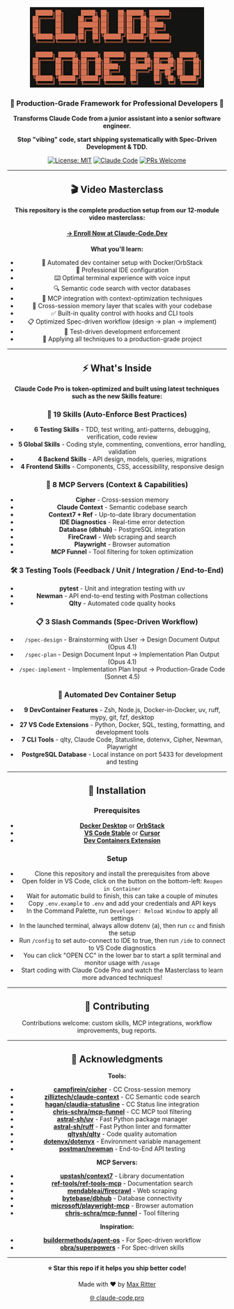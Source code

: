 <div align="center">

<img src="images/logo.png" alt="Claude Code Pro" width="400">

### 🎯 Production-Grade Framework for Professional Developers 🎯

**Transforms Claude Code from a junior assistant into a senior software engineer.**

**Stop "vibing" code, start shipping systematically with Spec-Driven Development & TDD.**

[![License: MIT](https://img.shields.io/badge/License-MIT-yellow.svg)](https://opensource.org/licenses/MIT)
[![Claude Code](https://img.shields.io/badge/Claude_Code-Optimized-blue)](https://claude.ai)
[![PRs Welcome](https://img.shields.io/badge/PRs-welcome-brightgreen.svg)](http://makeapullrequest.com)

---

## 🎬 Video Masterclass

**This repository is the complete production setup from our 12-module video masterclass:**

#### [→ Enroll Now at Claude-Code.Dev](https://claude-code.dev)

**What you'll learn:**
- 🐳 Automated dev container setup with Docker/OrbStack
- 🎨 Professional IDE configuration
- ⌨️ Optimal terminal experience with voice input
- 🔍 Semantic code search with vector databases
- 🔌 MCP integration with context-optimization techniques
- 🧠 Cross-session memory layer that scales with your codebase
- ✅ Built-in quality control with hooks and CLI tools
- 📋 Optimized Spec-driven workflow (design → plan → implement)
- 🧪 Test-driven development enforcement
- 🚀 Applying all techniques to a production-grade project

---

## ⚡ What's Inside

**Claude Code Pro is token-optimized and built using latest techniques such as the new Skills feature:**

### 🎨 19 Skills (Auto-Enforce Best Practices)
- **6 Testing Skills** - TDD, test writing, anti-patterns, debugging, verification, code review
- **5 Global Skills** - Coding style, commenting, conventions, error handling, validation
- **4 Backend Skills** - API design, models, queries, migrations
- **4 Frontend Skills** - Components, CSS, accessibility, responsive design

### 🔌 8 MCP Servers (Context & Capabilities)
- **Cipher** - Cross-session memory
- **Claude Context** - Semantic codebase search
- **Context7 + Ref** - Up-to-date library documentation
- **IDE Diagnostics** - Real-time error detection
- **Database (dbhub)** - PostgreSQL integration
- **FireCrawl** - Web scraping and search
- **Playwright** - Browser automation
- **MCP Funnel** - Tool filtering for token optimization

### 🛠️ 3 Testing Tools (Feedback / Unit / Integration / End-to-End)
- **pytest** - Unit and integration testing with uv
- **Newman** - API end-to-end testing with Postman collections
- **Qlty** - Automated code quality hooks

### 📋 3 Slash Commands (Spec-Driven Workflow)
- `/spec-design` - Brainstorming with User → Design Document Output (Opus 4.1)
- `/spec-plan` - Design Document Input → Implementation Plan Output (Opus 4.1)
- `/spec-implement` - Implementation Plan Input → Production-Grade Code (Sonnet 4.5)

### 🐳 Automated Dev Container Setup
- **9 DevContainer Features** - Zsh, Node.js, Docker-in-Docker, uv, ruff, mypy, git, fzf, desktop
- **27 VS Code Extensions** - Python, Docker, SQL, testing, formatting, and development tools
- **7 CLI Tools** - qlty, Claude Code, Statusline, dotenvx, Cipher, Newman, Playwright
- **PostgreSQL Database** - Local instance on port 5433 for development and testing

---

## 🚀 Installation

### Prerequisites

- **[Docker Desktop](https://www.docker.com/products/docker-desktop/)** or **[OrbStack](https://orbstack.dev/download)**
- **[VS Code Stable](https://code.visualstudio.com/)** or **[Cursor](https://cursor.com/)**
- **[Dev Containers Extension](https://marketplace.visualstudio.com/items?itemName=ms-vscode-remote.remote-containers)**

### Setup

- Clone this repository and install the prerequisites from above
- Open folder in VS Code, click on the button on the bottom-left: `Reopen in Container`
- Wait for automatic build to finish, this can take a couple of minutes
- Copy `.env.example` to `.env` and add your credentials and API keys
- In the Command Palette, run `Developer: Reload Window` to apply all settings
- In the launched terminal, always allow dotenv (a), then run `cc` and finish the setup
- Run `/config` to set auto-connect to IDE to true, then run `/ide` to connect to VS Code diagnostics
- You can click "OPEN CC" in the lower bar to start a split terminal and monitor usage with `/usage`
- Start coding with Claude Code Pro and watch the Masterclass to learn more advanced techniques!

---

## 🤝 Contributing

Contributions welcome: custom skills, MCP integrations, workflow improvements, bug reports.

---

## 🙏 Acknowledgments

**Tools:**
- **[campfirein/cipher](https://github.com/campfirein/cipher)** - CC Cross-session memory
- **[zilliztech/claude-context](https://github.com/zilliztech/claude-context)** - CC Semantic code search
- **[hagan/claudia-statusline](https://github.com/hagan/claudia-statusline)** - CC Status line integration
- **[chris-schra/mcp-funnel](https://github.com/chris-schra/mcp-funnel)** - CC MCP tool filtering
- **[astral-sh/uv](https://github.com/astral-sh/uv)** - Fast Python package manager
- **[astral-sh/ruff](https://github.com/astral-sh/ruff)** - Fast Python linter and formatter
- **[qltysh/qlty](https://github.com/qltysh/qlty)** - Code quality automation
- **[dotenvx/dotenvx](https://github.com/dotenvx/dotenvx)** - Environment variable management
- **[postman/newman](https://github.com/postman/newman)** - End-to-End API testing

**MCP Servers:**
- **[upstash/context7](https://github.com/upstash/context7)** - Library documentation
- **[ref-tools/ref-tools-mcp](https://github.com/ref-tools/ref-tools-mcp)** - Documentation search
- **[mendableai/firecrawl](https://github.com/mendableai/firecrawl)** - Web scraping
- **[bytebase/dbhub](https://github.com/bytebase/dbhub)** - Database connectivity
- **[microsoft/playwright-mcp](https://github.com/microsoft/playwright-mcp)** - Browser automation
- **[chris-schra/mcp-funnel](https://github.com/chris-schra/mcp-funnel)** - Tool filtering

**Inspiration:**
- **[buildermethods/agent-os](https://github.com/buildermethods/agent-os)** - For Spec-driven workflow
- **[obra/superpowers](https://github.com/obra/superpowers)** - For Spec-driven skills

---

**⭐ Star this repo if it helps you ship better code!**

Made with ❤️ by [Max Ritter](https://www.maxritter.net)

[🌐 claude-code.pro](https://www.claude-code.pro)

</div>
